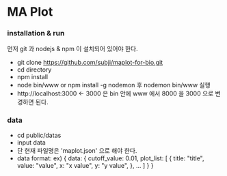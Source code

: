 # MA Plot
### installation & run

먼저 git 과 nodejs & npm 이 설치되어 있어야 한다.

- git clone https://github.com/subji/maplot-for-bio.git
- cd directory
- npm install
- node bin/www or npm install -g nodemon 후 nodemon bin/www 실행
- http://localhost:3000 <- 3000 은 
	bin 안에 www 에서 8000 을 3000 으로 변경하면 된다.

### data
- cd public/datas
- input data
- 단 현재 파일명은 'maplot.json' 으로 해야 한다.
- data format:
	ex) 
	{
		data: {
			cutoff_value: 0.01,
			plot_list: [
				{
					title: "title",
					value: "value",
					x: "x value",
					y: "y value",
				},
				...
			]
		}
	}


